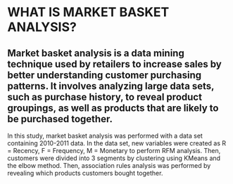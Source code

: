 # WHAT IS MARKET BASKET ANALYSIS?
## Market basket analysis is a data mining technique used by retailers to increase sales by better understanding customer purchasing patterns. It involves analyzing large data sets, such as purchase history, to reveal product groupings, as well as products that are likely to be purchased together.

In this study, market basket analysis was performed with a data set containing 2010-2011 data. In the data set, new variables were created as R = Recency, F = Frequency, M = Monetary to perform RFM analysis. Then, customers were divided into 3 segments by clustering using KMeans and the elbow method. Then, association rules analysis was performed by revealing which products customers bought together.

